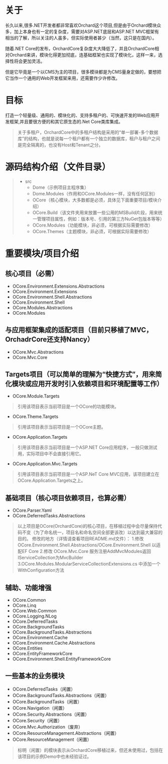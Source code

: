 # 关于
长久以来,很多.NET开发者都非常喜欢Orchard这个项目,但是由于Orchard模块众多，加上本身也有一定的复杂度，需要对ASP.NET底层和ASP.NET MVC框架有相当的了解，所以关注的人虽多，但实际使用者甚少（当然，这只是在国内）。  

随着.NET Core的发布，OrchardCore复杂度大大降低了，并且OrchardCore相对Orchard来讲，模块化得更加彻底，连基础框架也实现了模块化，这样一来，选择性将会更加灵活。 

但是它毕竟是一个以CMS为主的项目，很多模块都是为CMS量身定做的，要想把它当作一个通用的Web开发框架来用，还需要作少许修改。
 
# 目标
打造一个轻量级、通用的、模块化的、支持多租户的、可快速开发的Web应用开发框架,并且要很方便的和其它原生态的.Net Core类库集成。
>  关于多租户，OrchardCore中的多租户结构是采用的“单一部署-多个数据库”的结构，也就是说每一个租户都有一个独立的数据库，租户与租户之间是完全隔离的，也没有Host和Tenant之分。

# 源码结构介绍（文件目录）
> - src  
>   - Dome（示例项目主程序集）  
>   - Dome.Modules（作用和OCore.Modules一样，没有任何区别）  
>   - OCore（核心模块，大多数都是必须，具体见下面重要项目/模块介绍）  
>   - OCore.Build（该文件夹用来放置一些公用的MSBuild片段，用来统一管理项目属性，例如：版本号、引用的第三方NuGet包版本等等）  
>   - OCore.Modules（功能模块，非必须，可根据实际需要修改）  
>   - OCore.Themes（主题模块，非必须，可根据实际需要修改）  

# 重要模块/项目介绍
## 核心项目（必需）
* OCore.Environment.Extensions.Abstractions
* OCore.Environment.Extensions
* OCore.Environment.Shell.Abstractions
* OCore.Environment.Shell
* OCore.Modules.Abstractions
* OCore.Modules
## 与应用框架集成的适配项目（目前只移植了MVC，OrchadrCore还支持Nancy）
* OCore.Mvc.Abstractions
* OCore.Mvc.Core
## Targets项目（可以简单的理解为“快捷方式”，用来简化模块或应用开发时引入依赖项目和环境配置等工作）
* OCore.Module.Targets
> 引用该项目表示当前项目是一个OCore的功能模块。
* OCore.Theme.Targets
> 引用该项目表示当前项目是一个OCore主题。
* OCore.Application.Targets
> 引用该项目表示当前项目是一个ASP.NET Core应用程序，一般只做测试用，实际项目中不会直接引用它。
* OCore.Application.Mvc.Targets
> 引用该项目表示当前项目是一个ASP.NeT Core MVC应用，该项目建立在OCore.Application.Targets之上。

## 基础项目（核心项目依赖项目，也算必需）
* OCore.Parser.Yaml
* OCore.DeferredTasks.Abstractions

>以上项目是OCore(OrchardCore)的核心项目，在移植过程中会尽量保持代码不变（为了命名统一，项目名和命名空间全部更该改）以达到最大兼容的目的。
修改的地方（详情请查看项目README.md文件）：
1.修改 OCore.Environment.Shell.Abstractions/OCore.Environment.Shell 以适配EF Core 
2.修改 OCore.Mvc.Core 服务注册AddMvcModules返回IServiceCollection为MvcBuilder
3.OCore.Modules.ModularServiceCollectionExtensions.cs 中添加一个WithConfiguration方法

## 辅助、功能增强
* OCore.Common
* OCore.Linq
* OCore.Web.Common
* OCore.Logging.NLog
* OCore.DeferredTasks
* OCore.BackgroundTasks
* OCore.BackgroundTasks.Abstractions
* OCore.Environment.Cache
* OCore.Environment.Cache.Abstractions
* OCore.Entities
* OCore.EntityFrameworkCore
* OCore.Environment.Shell.EntityFrameworkCore

## 一些基本的业务模块
* OCore.DeferredTasks（闲置）
* OCore.BackgroundTasks.Abstractions（闲置）
* OCore.BackgroundTasks（闲置）
* OCore.Navigation（闲置）
* OCore.Security.Abstractions（闲置）
* OCore.Security（闲置）
* OCore.Mvc.Authorization（废弃）
* OCore.ResourceManagement.Abstractions（闲置）
* OCore.ResourceManagement（闲置）

> 标明（闲置）的模块表示从OrchardCore移植过来，但还未使用过，包括在该项目的示例Demo中也未经验证过。
 
